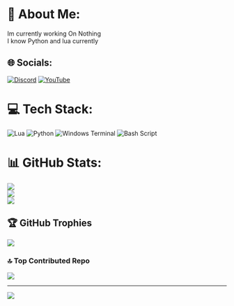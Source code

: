 # 💫 About Me:
Im currently working On Nothing<br>I know Python and lua currently


## 🌐 Socials:
[![Discord](https://img.shields.io/badge/Discord-%237289DA.svg?logo=discord&logoColor=white)](https://dsc.gg/stoobid) [![YouTube](https://img.shields.io/badge/YouTube-%23FF0000.svg?logo=YouTube&logoColor=white)](https://youtube.com/@stoobidtech) 

# 💻 Tech Stack:
![Lua](https://img.shields.io/badge/lua-%232C2D72.svg?style=for-the-badge&logo=lua&logoColor=white) ![Python](https://img.shields.io/badge/python-3670A0?style=for-the-badge&logo=python&logoColor=ffdd54) ![Windows Terminal](https://img.shields.io/badge/Windows%20Terminal-%234D4D4D.svg?style=for-the-badge&logo=windows-terminal&logoColor=white) ![Bash Script](https://img.shields.io/badge/bash_script-%23121011.svg?style=for-the-badge&logo=gnu-bash&logoColor=white)
# 📊 GitHub Stats:
![](https://github-readme-stats.vercel.app/api?username=timmyofficial&theme=shadow_green&hide_border=false&include_all_commits=false&count_private=false)<br/>
![](https://nirzak-streak-stats.vercel.app/?user=timmyofficial&theme=shadow_green&hide_border=false)<br/>
![](https://github-readme-stats.vercel.app/api/top-langs/?username=timmyofficial&theme=shadow_green&hide_border=false&include_all_commits=false&count_private=false&layout=compact)

## 🏆 GitHub Trophies
![](https://github-profile-trophy.vercel.app/?username=timmyofficial&theme=shadow_green&no-frame=false&no-bg=true&margin-w=4)

### 🔝 Top Contributed Repo
![](https://github-contributor-stats.vercel.app/api?username=timmyofficial&limit=5&theme=dark&combine_all_yearly_contributions=true)

---
[![](https://visitcount.itsvg.in/api?id=timmyofficial&icon=0&color=3)](https://visitcount.itsvg.in)

<!-- Proudly created with GPRM ( https://gprm.itsvg.in ) -->
